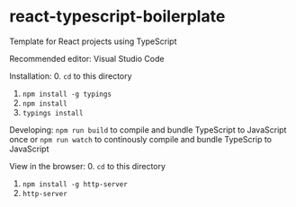 # react-typescript-boilerplate
Template for React projects using TypeScript

Recommended editor: Visual Studio Code

Installation:
0. `cd` to this directory
1. `npm install -g typings`
2. `npm install`
3. `typings install`

Developing:
`npm run build` to compile and bundle TypeScript to JavaScript once or `npm run watch` to continously compile and bundle TypeScrip to JavaScript

View in the browser:
0. `cd` to this directory
1. `npm install -g http-server`
2. `http-server`